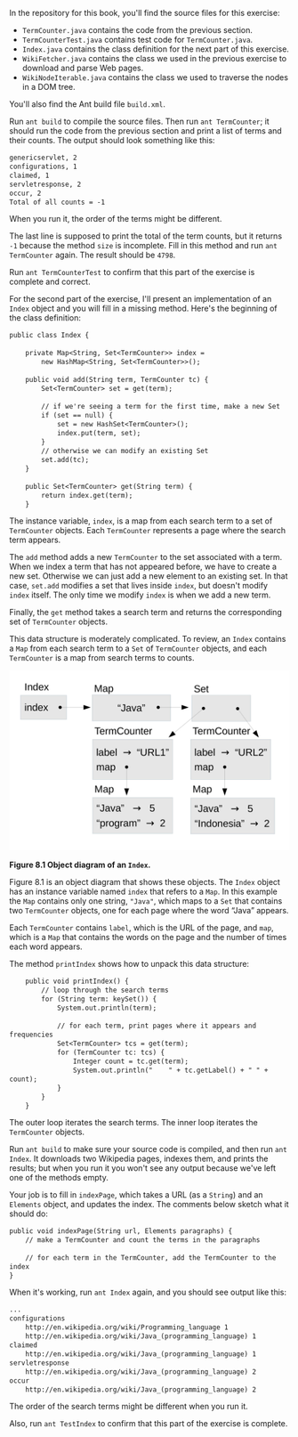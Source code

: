 In the repository for this book, you'll find the source files for this exercise:



*  `TermCounter.java` contains the code from the previous section.
*  `TermCounterTest.java` contains test code for `TermCounter.java`.
*  `Index.java` contains the class definition for the next part of this exercise.
*  `WikiFetcher.java` contains the class we used in the previous exercise to download and parse Web pages.
*  `WikiNodeIterable.java` contains the class we used to traverse the nodes in a DOM tree. 

You'll also find the Ant build file `build.xml`.


Run `ant build` to compile the source   files. Then run `ant TermCounter`; it should run the code from   the previous section and print a list of terms and their counts. The   output should look something like this:

```code
genericservlet, 2
configurations, 1
claimed, 1
servletresponse, 2
occur, 2
Total of all counts = -1
```

When you run it, the order of the terms might be different.


The last line is supposed to print the total of the term counts, but it returns `-1` because the method `size` is incomplete. Fill in this method and run `ant TermCounter` again. The result should be `4798`.

Run `ant TermCounterTest` to confirm that this part of the exercise is complete and correct.


For the second part of the exercise, I'll present an implementation of an `Index` object and you will fill in a missing method. Here's the beginning of the class definition:

```code
public class Index {

    private Map<String, Set<TermCounter>> index = 
        new HashMap<String, Set<TermCounter>>();

    public void add(String term, TermCounter tc) {
        Set<TermCounter> set = get(term);

        // if we're seeing a term for the first time, make a new Set
        if (set == null) {
            set = new HashSet<TermCounter>();
            index.put(term, set);
        }
        // otherwise we can modify an existing Set
        set.add(tc);
    }

    public Set<TermCounter> get(String term) {
        return index.get(term);
    }
```

The instance variable, `index`, is a map from each search term to a set of `TermCounter` objects. Each `TermCounter` represents a page where the search term appears.

The `add` method adds a new `TermCounter` to the set associated with a term. When we index a term that has not appeared before, we have to create a new set. Otherwise we can just add a new element to an existing set. In that case, `set.add` modifies a set that lives inside `index`, but doesn't modify `index` itself. The only time we modify `index` is when we add a new term.


Finally, the `get` method takes a search term and returns the corresponding set of `TermCounter` objects.

This data structure is moderately complicated. To review, an `Index` contains a `Map` from each search term to a `Set` of `TermCounter` objects, and each `TermCounter` is a map from search terms to counts.

![Figure 8.1 Object diagram of an `Index`.](figs/index.jpg)

**Figure 8.1 Object diagram of an `Index`.**

Figure 8.1 is an object diagram that shows these objects.  The `Index` object has an instance variable named `index` that refers to a `Map`.  In this example the `Map` contains only one string, `"Java"`, which maps to a `Set` that contains two `TermCounter` objects, one for each page where the word “Java” appears.


Each `TermCounter` contains `label`, which is the URL of the page, and `map`, which is a `Map` that contains the words on the page and the number of times each word appears.

The method `printIndex` shows how to unpack this data structure:

```code
    public void printIndex() {
        // loop through the search terms
        for (String term: keySet()) {
            System.out.println(term);

            // for each term, print pages where it appears and frequencies
            Set<TermCounter> tcs = get(term);
            for (TermCounter tc: tcs) {
                Integer count = tc.get(term);
                System.out.println("    " + tc.getLabel() + " " + count);
            }
        }
    }
```

The outer loop iterates the search terms. The inner loop iterates the `TermCounter` objects.


Run `ant build` to make sure your source code is compiled, and then run `ant Index`. It downloads two Wikipedia pages, indexes them, and prints the results; but when you run it you won't see any output because we've left one of the methods empty.


Your job is to fill in `indexPage`, which takes a URL (as a `String`) and an `Elements` object, and updates the index. The comments below sketch what it should do:

```code
public void indexPage(String url, Elements paragraphs) {
    // make a TermCounter and count the terms in the paragraphs

    // for each term in the TermCounter, add the TermCounter to the index
}
```

When it's working, run `ant Index` again, and you should see   output like this:

```code
...
configurations
    http://en.wikipedia.org/wiki/Programming_language 1
    http://en.wikipedia.org/wiki/Java_(programming_language) 1
claimed
    http://en.wikipedia.org/wiki/Java_(programming_language) 1
servletresponse
    http://en.wikipedia.org/wiki/Java_(programming_language) 2
occur
    http://en.wikipedia.org/wiki/Java_(programming_language) 2
```

The order of the search terms might be different when you run it.

Also, run `ant TestIndex` to confirm that this part of the exercise is complete.